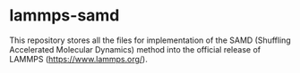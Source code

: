 # lammps-samd
This repository stores all the files for implementation of the SAMD (Shuffling Accelerated Molecular Dynamics) method into the official release of LAMMPS (https://www.lammps.org/).
